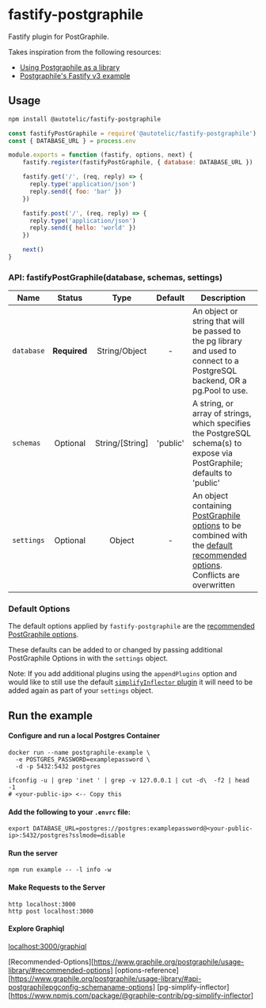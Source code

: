 # fastify-postgraphile

Fastify plugin for PostGraphile.

Takes inspiration from the following resources:
- [Using Postgraphile as a library](https://www.graphile.org/postgraphile/usage-library)
- [Postgraphile's Fastify v3 example](https://github.com/graphile/postgraphile/blob/v4/examples/servers/fastify3/rum-and-raisin.ts)

## Usage

```sh
npm install @autotelic/fastify-postgraphile
```

```js
const fastifyPostGraphile = require('@autotelic/fastify-postgraphile')
const { DATABASE_URL } = process.env

module.exports = function (fastify, options, next) {
    fastify.register(fastifyPostGraphile, { database: DATABASE_URL })

    fastify.get('/', (req, reply) => {
      reply.type('application/json')
      reply.send({ foo: 'bar' })
    })

    fastify.post('/', (req, reply) => {
      reply.type('application/json')
      reply.send({ hello: 'world' })
    })

    next()
}
```

### API: fastifyPostGraphile(database, schemas, settings)

| Name | Status | Type | Default | Description |
| ------- | :---: | :---: | :---: | --- |
| `database` | **Required** | String/Object | - | An object or string that will be passed to the pg library and used to connect to a PostgreSQL backend, OR a pg.Pool to use. |
| `schemas` | Optional | String/[String] | 'public' | A string, or array of strings, which specifies the PostgreSQL schema(s) to expose via PostGraphile; defaults to 'public' |
| `settings` | Optional | Object | - | An object containing [PostGraphile options](options-reference) to be combined with the [default recommended options](Recommended-Options). Conflicts are overwritten |

### Default Options

The default options applied by `fastify-postgraphile` are the [recommended PostGraphile options](Recommended-Options).

These defaults can be added to or changed by passing additional PostGraphile Options in with the `settings` object.

Note: If you add additional plugins using the `appendPlugins` option and would like to still use the default [`simplifyInflector` plugin](pg-simplify-inflector) it will need to be added again as part of your `settings` object. 

## Run the example

#### Configure and run a local Postgres Container
```
docker run --name postgraphile-example \
  -e POSTGRES_PASSWORD=examplepassword \
  -d -p 5432:5432 postgres
```
```
ifconfig -u | grep 'inet ' | grep -v 127.0.0.1 | cut -d\  -f2 | head -1
# <your-public-ip> <-- Copy this
```
#### Add the following to your `.envrc` file:
`export DATABASE_URL=postgres://postgres:examplepassword@<your-public-ip>:5432/postgres?sslmode=disable`

#### Run the server
```
npm run example -- -l info -w
```

#### Make Requests to the Server
```
http localhost:3000
http post localhost:3000
```

#### Explore Graphiql

[localhost:3000/graphiql](localhost:3000/graphiql)

[Recommended-Options][https://www.graphile.org/postgraphile/usage-library/#recommended-options]
[options-reference][https://www.graphile.org/postgraphile/usage-library/#api-postgraphilepgconfig-schemaname-options]
[pg-simplify-inflector][https://www.npmjs.com/package/@graphile-contrib/pg-simplify-inflector]